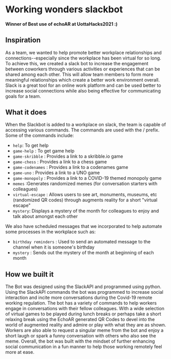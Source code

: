 # Working wonders slackbot
#### Winner of Best use of echoAR at UottaHacks2021 :)


## Inspiration
As a team, we wanted to help promote better workplace relationships and connections--especially since the workplace has been virtual for so long. To achieve this, we created a slack bot to increase the engagement between coworkers through various activities or experiences that can be shared among each other. This will allow team members to form more meaningful relationships which create a better work environment overall. Slack is a great tool for an online work platform and can be used better to increase social connections while also being effective for communicating goals for a team.

## What it does
When the Slackbot is added to a workplace on slack, the team is capable of accessing various commands. The commands are used with the / prefix. Some of the commands include:
- `help`: To get help
- `game-help` : To get game help
- `game-skribble` : Provides a link to a skribble.io game
- `game-chess` : Provides a link to a chess game
- `game-codenames` : Provides a link to a codenames game
- `game-uno` : Provides a link to a UNO game
- `game-monopoly` : Provides a link to a COVID-19 themed monopoly game
- `memes` :Generates randomized memes (for conversation starters with colleagues)
- `virtual-escape` : Allows users to see art, monuments, museums, etc (randomized QR codes) through augments reality for a short "virtual escape"
- `mystery`: Displays a mystery of the month for colleagues to enjoy and talk about amongst each other

We also have scheduled messages that we incorporated to help automate some processes in the workplace such as:
- `birthday reminders` : Used to send an automated message to the channel when it is someone's birthday
- `mystery` : Sends out the mystery of the month at beginning of each month

## How we built it 
The Bot was designed using the SlackAPI and programmed using python. Using the SlackAPI commands the bot was programmed to increase social interaction and incite more conversations during the Covid-19 remote working regulation. The bot has a variety of commands to help workers engage in conversations with their fellow colleagues. With a wide selection of virtual games to be played during lunch breaks or perhaps take a short relaxing break using the EchoAR generated QR Codes to devel into the world of augmented reality and admire or play with what they are as shown. Workers are also able to request a singular meme from the bot and enjoy a short laugh or spark a funny conversation with others who also see the meme. Overall, the bot was built with the mindset of further enhancing social communication in a fun manner to help those working remotely feel more at ease.
